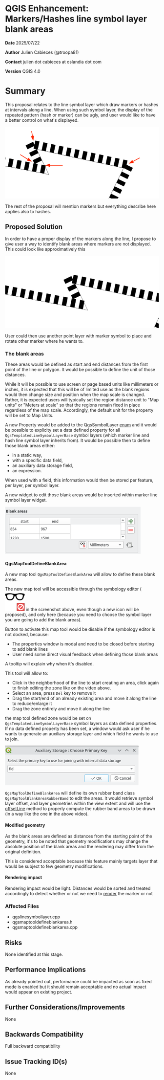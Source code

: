 # QGIS Enhancement: Markers/Hashes line symbol layer blank areas 

**Date** 2025/07/22

**Author** Julien Cabieces (@troopa81)

**Contact** julien dot cabieces at oslandia dot com

**Version** QGIS 4.0

# Summary

This proposal relates to the line symbol layer which draw markers or hashes at intervals along a line. When using such symbol layer, the display of the repeated pattern (hash or marker) can be ugly, and user would like to have a better control on what's displayed.

![issue.png](images/qep345/issue.png)

The rest of the proposal will mention markers but everything describe here applies also to hashes.

## Proposed Solution

In order to have a proper display of the markers along the line, I propose to give user a way to identify blank areas where markers are not displayed. This could look like approximatively this

![poc.gif](images/qep345/poc.gif)

User could then use another point layer with marker symbol to place and rotate other marker where he wants to. 


### The blank areas

These areas would be defined as start and end distances from the first point of the line or polygon. It would be possible to define the unit of those distances.

While it will be possible to use screen or page based units like millimeters or inches, it is expected that this will be of limited use as the blank regions would then change size and position when the map scale is changed. Rather, it is expected users will typically set the region distance unit to "Map units" or "Meters at scale" so that the regions remain fixed in place regardless of the map scale. Accordingly, the default unit for the property will be set to Map Units.

A new Property would be added to the QgsSymbolLayer [enum](https://github.com/qgis/QGIS/blob/d01be3798eb05c74a61629042f7189ad9c594b1e/src/core/symbology/qgssymbollayer.h#L147) and it would be possible to explicity set a data defined property for all `QgsTemplatedLineSymbolLayerBase` symbol layers (which marker line and hash line symbol layer inherits from). It would be possible then to define those blank areas either:
- in a static way, 
- with a specific data field,
- an auxiliary data storage field,
- an expression.

When used with a field, this information would then be stored per feature, per layer, per symbol layer.

A new widget to edit those blank areas would be inserted within marker line symbol layer widget.

![blankareas_widget.png](images/qep345/blankareas_widget.png)

#### QgsMapToolDefineBlankArea

A new map tool `QgsMapToolDefineBlankArea` will allow to define these blank areas. 

The new map tool will be accessible through the symbology editor (![mActionRemoveAllFromOverview.svg](images/qep345/mActionRemoveAllFromOverview.svg) in the screenshot above, even though a new icon will be proposed), and only here (because you need to choose the symbol layer you are going to add the blank areas).

Button to activate this map tool would be disable if the symbology editor is not docked, because:
- The properties window is modal and need to be closed before starting to add blank lines
- User need some direct visual feedback when defining those blank areas

A tooltip will explain why when it's disabled.

This tool will allow to:
- Click in the neighborhood of the line to start creating an area, click again to finish editing the zone like on the video above.
- Select an area, press `Del` key to remove it
- Drag the start/end of an already existing area and move it along the line to reduce/enlarge it
- Drag the zone entirely and move it along the line

the map tool defined zone would be set on `QgsTemplatedLineSymbolLayerBase` symbol layers as data defined properties. If no data defined property has been set, a window would ask user if he wants to generate an auxiliary storage layer and which field he wants to use to join.

![link_auxstorage.png](images/qep345/link_auxstorage.png)

`QgsMapToolDefineBlankArea` will define its own rubber band class `QgsMapToolBlankAreaRubberBand` to edit the areas. It would retrieve symbol layer offset, and layer geometries within the view extent and will use the  [offsetLine](https://github.com/qgis/QGIS/blob/d01be3798eb05c74a61629042f7189ad9c594b1e/src/core/symbology/qgssymbollayerutils.h#L1175) method to properly compute the rubber band areas to be drawn (in a way like the one in the above video).


#### Modified geometry

As the blank areas are defined as distances from the starting point of the geometry, it's to be noted that geometry modifications may change the absolute position of the blank areas and the rendering may differ from the original definition.

This is considered acceptable because this feature mainly targets layer that would be subject to few geometry modifications. 

#### Rendering impact

Rendering impact would be light. Distances would be sorted and treated accordingly to detect whether or not we need to [render](https://github.com/qgis/QGIS/blob/5b59269f98799597df125744823a0163d3061548/src/core/symbology/qgslinesymbollayer.cpp#L1872) the marker or not


### Affected Files

- qgslinesymbollayer.cpp
- qgsmaptooldefineblankarea.h
- qgsmaptooldefineblankarea.cpp

## Risks

None identified at this stage.

## Performance Implications

As already pointed out, performance could be impacted as soon as fixed mode is enabled but it should remain acceptable and no actual impact would appear on existing project.

## Further Considerations/Improvements

None

## Backwards Compatibility

Full backward compatibility

## Issue Tracking ID(s)

None
